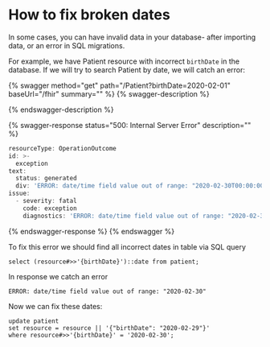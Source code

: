 # How to fix broken dates

In some cases, you can have invalid data in your database- after importing data, or an error in SQL migrations.

For example, we have Patient resource with incorrect `birthDate` in the database. If we will try to search Patient by date, we will catch an error:

{% swagger method="get" path="/Patient?birthDate=2020-02-01" baseUrl="/fhir" summary="" %}
{% swagger-description %}

{% endswagger-description %}

{% swagger-response status="500: Internal Server Error" description="" %}
```javascript
resourceType: OperationOutcome
id: >-
  exception
text:
  status: generated
  div: 'ERROR: date/time field value out of range: "2020-02-30T00:00:00"'
issue:
  - severity: fatal
    code: exception
    diagnostics: 'ERROR: date/time field value out of range: "2020-02-30T00:00:00"'
```
{% endswagger-response %}
{% endswagger %}

To fix this error we should find all incorrect dates in table via SQL query

```
select (resource#>>'{birthDate}')::date from patient;
```

In response we catch an error&#x20;

```
ERROR: date/time field value out of range: "2020-02-30"
```

Now we can fix these dates:

```
update patient
set resource = resource || '{"birthDate": "2020-02-29"}'
where resource#>>'{birthDate}' = '2020-02-30';
```



